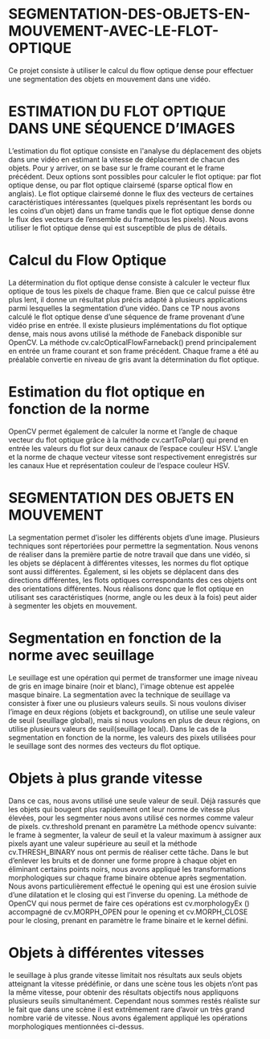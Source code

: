 # SEGMENTATION-DES-OBJETS-EN-MOUVEMENT-AVEC-LE-FLOT-OPTIQUE
Ce projet consiste à utiliser le calcul du flow optique dense pour effectuer une segmentation des objets en mouvement dans une vidéo.
# ESTIMATION DU FLOT OPTIQUE DANS UNE SÉQUENCE D’IMAGES
L’estimation du flot optique consiste en l'analyse du déplacement des objets dans une vidéo en estimant la vitesse de déplacement de chacun des objets. Pour y arriver, on se base sur le frame courant et le frame précédent. Deux options sont possibles pour calculer le flot optique: par flot optique dense, ou par flot optique clairsemé (sparse optical flow en anglais). Le flot optique clairsemé donne le flux des vecteurs de certaines caractéristiques
intéressantes (quelques pixels représentant les bords ou les coins d’un objet) dans un frame tandis que le flot optique dense donne le flux des vecteurs de l’ensemble du frame(tous les pixels). Nous avons utiliser le flot optique dense qui est susceptible de plus de détails.
# Calcul du Flow Optique
La détermination du flot optique dense consiste à calculer le vecteur flux optique de tous les pixels de chaque frame. Bien que ce calcul puisse être plus lent, il donne un résultat plus précis adapté à plusieurs applications parmi lesquelles la segmentation d’une vidéo. Dans ce TP nous avons calculé le flot optique dense d’une séquence de frame provenant d’une vidéo prise en entrée. Il existe plusieurs implémentations du flot optique dense, mais
nous avons utilisé la méthode de Faneback disponible sur OpenCV. La méthode cv.calcOpticalFlowFarneback() prend principalement en entrée un frame
courant et son frame précédent. Chaque frame a été au préalable convertie en niveau de gris avant la détermination du flot optique.
# Estimation du flot optique en fonction de la norme
OpenCV permet également de calculer la norme et l’angle de chaque vecteur du flot optique grâce à la méthode cv.cartToPolar() qui prend en entrée les valeurs du flot sur deux canaux de l’espace couleur HSV. L’angle et la norme de chaque vecteur vitesse sont respectivement enregistrés sur les canaux Hue et représentation couleur de l’espace couleur HSV.
# SEGMENTATION DES OBJETS EN MOUVEMENT
La segmentation permet d’isoler les différents objets d’une image. Plusieurs techniques sont répertoriées pour permettre la segmentation. Nous venons de réaliser dans la première partie de notre travail que dans une vidéo, si les objets se déplacent à différentes vitesses, les normes du flot optique sont aussi différentes. Également, si les objets se déplacent dans des directions différentes, les flots optiques correspondants des ces objets ont des orientations différentes. Nous réalisons donc que le flot optique en utilisant ses caractéristiques (norme, angle ou les deux à la fois) peut aider à segmenter les objets en mouvement. 
# Segmentation en fonction de la norme avec seuillage
Le seuillage est une opération qui permet de transformer une image niveau de gris en image binaire (noir et blanc), l'image obtenue est appelée masque binaire. La segmentation avec la technique de seuillage va consister à fixer une ou plusieurs valeurs seuils. Si nous voulons diviser l’image en deux régions (objets et background), on utilise une seule valeur de seuil (seuillage global), mais si nous voulons en plus de deux régions, on utilise plusieurs valeurs de seuil(seuillage local). Dans le cas de la segmentation en fonction de la norme, les valeurs des pixels utilisées pour le seuillage sont des normes des vecteurs du flot optique.
# Objets à plus grande vitesse
Dans ce cas, nous avons utilisé une seule valeur de seuil. Déjà rassurés que les objets qui bougent plus rapidement ont leur norme de vitesse plus élevées, pour les segmenter nous avons utilisé ces normes comme valeur de pixels. cv.threshold prenant en paramètre
La méthode opencv suivante: le frame à segmenter, la valeur de seuil et la valeur maximum à assigner aux pixels ayant une valeur supérieure au seuil et la méthode cv.THRESH_BINARY nous ont permis de réaliser cette tâche. Dans le but d’enlever les bruits et de donner une forme propre à chaque objet en éliminant certains points noirs, nous avons appliqué les transformations morphologiques sur chaque frame binaire obtenue après segmentation. Nous avons particulièrement effectué le opening qui est une érosion suivie d’une dilatation et le closing qui est l’inverse du opening. La méthode de OpenCV qui nous permet de faire ces opérations est cv.morphologyEx () accompagné de cv.MORPH_OPEN pour le opening et cv.MORPH_CLOSE pour le closing, prenant en
paramètre le frame binaire et le kernel défini.
# Objets à différentes vitesses
le seuillage à plus grande vitesse limitait nos résultats aux seuls objets atteignant la vitesse prédéfinie, or dans une scène tous les objets n’ont pas la même vitesse, pour obtenir des résultats objectifs nous appliquons plusieurs seuils simultanément. Cependant nous sommes restés réaliste sur le fait que dans une scène il est extrêmement rare d’avoir un très grand nombre varié de vitesse. Nous avons également appliqué les opérations morphologiques mentionnées ci-dessus.

